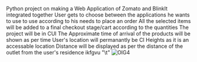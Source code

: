 Python project on making a Web Application of Zomato and BlinkIt integrated together
User gets to choose between the applications he wants to use to use according to his needs to place an order
All the selected items will be added to a final checkout stage/cart according to the quantities
The project will be in CUI
The Approximate time of arrival of the products will be shown as per time
User's location will permanantly be CI Heights as it is an accessable location
Distance will be displayed as per the distance of the outlet from the user's residence
ikfgvu
                    "\t"  ![OIG4](https://github.com/user-attachments/assets/9eed979c-e6dd-483b-95f0-9aceb38dec3f)
